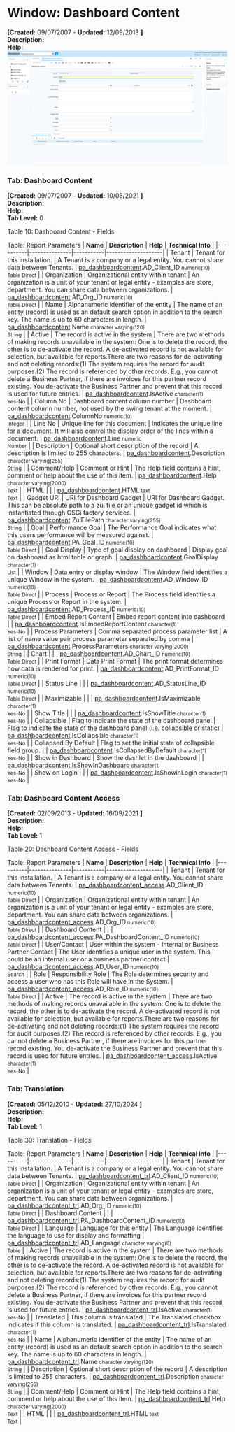 # Window: Dashboard Content

**[Created:** 09/07/2007 - **Updated:** 12/09/2013 **]**  
**Description:**   
**Help:**   
![](/img/docs/manual/DashboardContent-Window_iDempiere_v12.0.0.png)

### Tab: Dashboard Content

**[Created:** 09/07/2007 - **Updated:** 10/05/2021 **]**   
**Description:**   
**Help:**   
**Tab Level:** 0

Table 10: Dashboard Content - Fields 

Table: Report Parameters
| **Name** | **Description** | **Help** | **Technical Info** |
|----------|---------------|-----------|--------------------|
| Tenant | Tenant for this installation. | A Tenant is a company or a legal entity. You cannot share data between Tenants. | [pa_dashboardcontent](https://idempiere-schemaspy.muriloht.com/adempiere/tables/pa_dashboardcontent.html).AD_Client_ID<small> numeric(10) <br/> Table Direct</small> | 
| Organization | Organizational entity within tenant | An organization is a unit of your tenant or legal entity - examples are store, department. You can share data between organizations. | [pa_dashboardcontent](https://idempiere-schemaspy.muriloht.com/adempiere/tables/pa_dashboardcontent.html).AD_Org_ID<small> numeric(10) <br/> Table Direct</small> | 
| Name | Alphanumeric identifier of the entity | The name of an entity (record) is used as an default search option in addition to the search key. The name is up to 60 characters in length. | [pa_dashboardcontent](https://idempiere-schemaspy.muriloht.com/adempiere/tables/pa_dashboardcontent.html).Name<small> character varying(120) <br/> String</small> | 
| Active | The record is active in the system | There are two methods of making records unavailable in the system: One is to delete the record, the other is to de-activate the record. A de-activated record is not available for selection, but available for reports.There are two reasons for de-activating and not deleting records:(1) The system requires the record for audit purposes.(2) The record is referenced by other records. E.g., you cannot delete a Business Partner, if there are invoices for this partner record existing. You de-activate the Business Partner and prevent that this record is used for future entries. | [pa_dashboardcontent](https://idempiere-schemaspy.muriloht.com/adempiere/tables/pa_dashboardcontent.html).IsActive<small> character(1) <br/> Yes-No</small> | 
| Column No | Dashboard content column number | Dashboard content column number, not used by the swing tenant at the moment. | [pa_dashboardcontent](https://idempiere-schemaspy.muriloht.com/adempiere/tables/pa_dashboardcontent.html).ColumnNo<small> numeric(10) <br/> Integer</small> | 
| Line No | Unique line for this document | Indicates the unique line for a document.  It will also control the display order of the lines within a document. | [pa_dashboardcontent](https://idempiere-schemaspy.muriloht.com/adempiere/tables/pa_dashboardcontent.html).Line<small> numeric <br/> Number</small> | 
| Description | Optional short description of the record | A description is limited to 255 characters. | [pa_dashboardcontent](https://idempiere-schemaspy.muriloht.com/adempiere/tables/pa_dashboardcontent.html).Description<small> character varying(255) <br/> String</small> | 
| Comment/Help | Comment or Hint | The Help field contains a hint, comment or help about the use of this item. | [pa_dashboardcontent](https://idempiere-schemaspy.muriloht.com/adempiere/tables/pa_dashboardcontent.html).Help<small> character varying(2000) <br/> Text</small> | 
| HTML |  |  | [pa_dashboardcontent](https://idempiere-schemaspy.muriloht.com/adempiere/tables/pa_dashboardcontent.html).HTML<small> text <br/> Text</small> | 
| Gadget URI | URI for Dashboard Gadget | URI for Dashboard Gadget. This can be absolute path to a zul file or an unique gadget id which is instantiated through OSGi factory services. | [pa_dashboardcontent](https://idempiere-schemaspy.muriloht.com/adempiere/tables/pa_dashboardcontent.html).ZulFilePath<small> character varying(255) <br/> String</small> | 
| Goal | Performance Goal | The Performance Goal indicates what this users performance will be measured against. | [pa_dashboardcontent](https://idempiere-schemaspy.muriloht.com/adempiere/tables/pa_dashboardcontent.html).PA_Goal_ID<small> numeric(10) <br/> Table Direct</small> | 
| Goal Display | Type of goal display on dashboard | Display goal on dashboard as html table or graph. | [pa_dashboardcontent](https://idempiere-schemaspy.muriloht.com/adempiere/tables/pa_dashboardcontent.html).GoalDisplay<small> character(1) <br/> List</small> | 
| Window | Data entry or display window | The Window field identifies a unique Window in the system. | [pa_dashboardcontent](https://idempiere-schemaspy.muriloht.com/adempiere/tables/pa_dashboardcontent.html).AD_Window_ID<small> numeric(10) <br/> Table Direct</small> | 
| Process | Process or Report | The Process field identifies a unique Process or Report in the system. | [pa_dashboardcontent](https://idempiere-schemaspy.muriloht.com/adempiere/tables/pa_dashboardcontent.html).AD_Process_ID<small> numeric(10) <br/> Table Direct</small> | 
| Embed Report Content | Embed report content into dashboard |  | [pa_dashboardcontent](https://idempiere-schemaspy.muriloht.com/adempiere/tables/pa_dashboardcontent.html).IsEmbedReportContent<small> character(1) <br/> Yes-No</small> | 
| Process Parameters | Comma separated process parameter list | A list of name value pair process parameter separated by comma | [pa_dashboardcontent](https://idempiere-schemaspy.muriloht.com/adempiere/tables/pa_dashboardcontent.html).ProcessParameters<small> character varying(2000) <br/> String</small> | 
| Chart |  |  | [pa_dashboardcontent](https://idempiere-schemaspy.muriloht.com/adempiere/tables/pa_dashboardcontent.html).AD_Chart_ID<small> numeric(10) <br/> Table Direct</small> | 
| Print Format | Data Print Format | The print format determines how data is rendered for print. | [pa_dashboardcontent](https://idempiere-schemaspy.muriloht.com/adempiere/tables/pa_dashboardcontent.html).AD_PrintFormat_ID<small> numeric(10) <br/> Table Direct</small> | 
| Status Line |  |  | [pa_dashboardcontent](https://idempiere-schemaspy.muriloht.com/adempiere/tables/pa_dashboardcontent.html).AD_StatusLine_ID<small> numeric(10) <br/> Table Direct</small> | 
| Maximizable |  |  | [pa_dashboardcontent](https://idempiere-schemaspy.muriloht.com/adempiere/tables/pa_dashboardcontent.html).IsMaximizable<small> character(1) <br/> Yes-No</small> | 
| Show Title |  |  | [pa_dashboardcontent](https://idempiere-schemaspy.muriloht.com/adempiere/tables/pa_dashboardcontent.html).IsShowTitle<small> character(1) <br/> Yes-No</small> | 
| Collapsible | Flag to indicate the state of the dashboard panel | Flag to indicate the state of the dashboard panel (i.e. collapsible or static) | [pa_dashboardcontent](https://idempiere-schemaspy.muriloht.com/adempiere/tables/pa_dashboardcontent.html).IsCollapsible<small> character(1) <br/> Yes-No</small> | 
| Collapsed By Default | Flag to set the initial state of collapsible field group. |  | [pa_dashboardcontent](https://idempiere-schemaspy.muriloht.com/adempiere/tables/pa_dashboardcontent.html).IsCollapsedByDefault<small> character(1) <br/> Yes-No</small> | 
| Show in Dashboard | Show the dashlet in the dashboard |  | [pa_dashboardcontent](https://idempiere-schemaspy.muriloht.com/adempiere/tables/pa_dashboardcontent.html).IsShowInDashboard<small> character(1) <br/> Yes-No</small> | 
| Show on Login |  |  | [pa_dashboardcontent](https://idempiere-schemaspy.muriloht.com/adempiere/tables/pa_dashboardcontent.html).IsShowinLogin<small> character(1) <br/> Yes-No</small> | 


### Tab: Dashboard Content Access

**[Created:** 02/09/2013 - **Updated:** 16/09/2021 **]**   
**Description:**   
**Help:**   
**Tab Level:** 1

Table 20: Dashboard Content Access - Fields 

Table: Report Parameters
| **Name** | **Description** | **Help** | **Technical Info** |
|----------|---------------|-----------|--------------------|
| Tenant | Tenant for this installation. | A Tenant is a company or a legal entity. You cannot share data between Tenants. | [pa_dashboardcontent_access](https://idempiere-schemaspy.muriloht.com/adempiere/tables/pa_dashboardcontent_access.html).AD_Client_ID<small> numeric(10) <br/> Table Direct</small> | 
| Organization | Organizational entity within tenant | An organization is a unit of your tenant or legal entity - examples are store, department. You can share data between organizations. | [pa_dashboardcontent_access](https://idempiere-schemaspy.muriloht.com/adempiere/tables/pa_dashboardcontent_access.html).AD_Org_ID<small> numeric(10) <br/> Table Direct</small> | 
| Dashboard Content |  |  | [pa_dashboardcontent_access](https://idempiere-schemaspy.muriloht.com/adempiere/tables/pa_dashboardcontent_access.html).PA_DashboardContent_ID<small> numeric(10) <br/> Table Direct</small> | 
| User/Contact | User within the system - Internal or Business Partner Contact | The User identifies a unique user in the system. This could be an internal user or a business partner contact | [pa_dashboardcontent_access](https://idempiere-schemaspy.muriloht.com/adempiere/tables/pa_dashboardcontent_access.html).AD_User_ID<small> numeric(10) <br/> Search</small> | 
| Role | Responsibility Role | The Role determines security and access a user who has this Role will have in the System. | [pa_dashboardcontent_access](https://idempiere-schemaspy.muriloht.com/adempiere/tables/pa_dashboardcontent_access.html).AD_Role_ID<small> numeric(10) <br/> Table Direct</small> | 
| Active | The record is active in the system | There are two methods of making records unavailable in the system: One is to delete the record, the other is to de-activate the record. A de-activated record is not available for selection, but available for reports.There are two reasons for de-activating and not deleting records:(1) The system requires the record for audit purposes.(2) The record is referenced by other records. E.g., you cannot delete a Business Partner, if there are invoices for this partner record existing. You de-activate the Business Partner and prevent that this record is used for future entries. | [pa_dashboardcontent_access](https://idempiere-schemaspy.muriloht.com/adempiere/tables/pa_dashboardcontent_access.html).IsActive<small> character(1) <br/> Yes-No</small> | 


### Tab: Translation

**[Created:** 05/12/2010 - **Updated:** 27/10/2024 **]**   
**Description:**   
**Help:**   
**Tab Level:** 1

Table 30: Translation - Fields 

Table: Report Parameters
| **Name** | **Description** | **Help** | **Technical Info** |
|----------|---------------|-----------|--------------------|
| Tenant | Tenant for this installation. | A Tenant is a company or a legal entity. You cannot share data between Tenants. | [pa_dashboardcontent_trl](https://idempiere-schemaspy.muriloht.com/adempiere/tables/pa_dashboardcontent_trl.html).AD_Client_ID<small> numeric(10) <br/> Table Direct</small> | 
| Organization | Organizational entity within tenant | An organization is a unit of your tenant or legal entity - examples are store, department. You can share data between organizations. | [pa_dashboardcontent_trl](https://idempiere-schemaspy.muriloht.com/adempiere/tables/pa_dashboardcontent_trl.html).AD_Org_ID<small> numeric(10) <br/> Table Direct</small> | 
| Dashboard Content |  |  | [pa_dashboardcontent_trl](https://idempiere-schemaspy.muriloht.com/adempiere/tables/pa_dashboardcontent_trl.html).PA_DashboardContent_ID<small> numeric(10) <br/> Table Direct</small> | 
| Language | Language for this entity | The Language identifies the language to use for display and formatting | [pa_dashboardcontent_trl](https://idempiere-schemaspy.muriloht.com/adempiere/tables/pa_dashboardcontent_trl.html).AD_Language<small> character varying(6) <br/> Table</small> | 
| Active | The record is active in the system | There are two methods of making records unavailable in the system: One is to delete the record, the other is to de-activate the record. A de-activated record is not available for selection, but available for reports.There are two reasons for de-activating and not deleting records:(1) The system requires the record for audit purposes.(2) The record is referenced by other records. E.g., you cannot delete a Business Partner, if there are invoices for this partner record existing. You de-activate the Business Partner and prevent that this record is used for future entries. | [pa_dashboardcontent_trl](https://idempiere-schemaspy.muriloht.com/adempiere/tables/pa_dashboardcontent_trl.html).IsActive<small> character(1) <br/> Yes-No</small> | 
| Translated | This column is translated | The Translated checkbox indicates if this column is translated. | [pa_dashboardcontent_trl](https://idempiere-schemaspy.muriloht.com/adempiere/tables/pa_dashboardcontent_trl.html).IsTranslated<small> character(1) <br/> Yes-No</small> | 
| Name | Alphanumeric identifier of the entity | The name of an entity (record) is used as an default search option in addition to the search key. The name is up to 60 characters in length. | [pa_dashboardcontent_trl](https://idempiere-schemaspy.muriloht.com/adempiere/tables/pa_dashboardcontent_trl.html).Name<small> character varying(120) <br/> String</small> | 
| Description | Optional short description of the record | A description is limited to 255 characters. | [pa_dashboardcontent_trl](https://idempiere-schemaspy.muriloht.com/adempiere/tables/pa_dashboardcontent_trl.html).Description<small> character varying(255) <br/> String</small> | 
| Comment/Help | Comment or Hint | The Help field contains a hint, comment or help about the use of this item. | [pa_dashboardcontent_trl](https://idempiere-schemaspy.muriloht.com/adempiere/tables/pa_dashboardcontent_trl.html).Help<small> character varying(2000) <br/> Text</small> | 
| HTML |  |  | [pa_dashboardcontent_trl](https://idempiere-schemaspy.muriloht.com/adempiere/tables/pa_dashboardcontent_trl.html).HTML<small> text <br/> Text</small> | 



